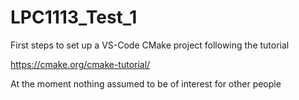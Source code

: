 # LPC1113_Test_1
First steps to set up a VS-Code CMake project following the tutorial

https://cmake.org/cmake-tutorial/

At the moment nothing assumed to be of interest for other people
